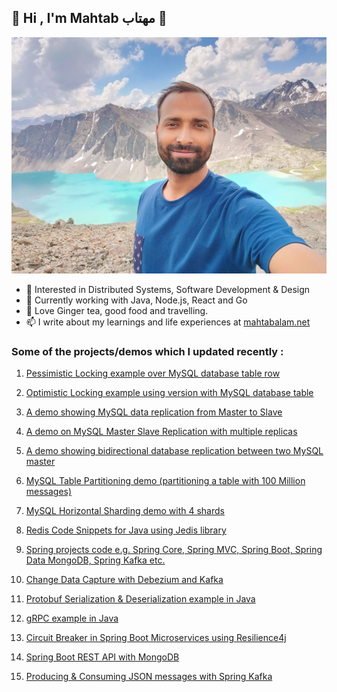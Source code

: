 ## 👋 Hi , I'm Mahtab مهتاب 👋

![](https://github.com/eMahtab/eMahtab/blob/main/mahtab.jpg)

- 👀 Interested in Distributed Systems, Software Development & Design
- 🌱 Currently working with Java, Node.js, React and Go
- 💞️ Love Ginger tea, good food and travelling.
- 📫 I write about my learnings and life experiences at <a href="https://www.mahtabalam.net" target="blank">mahtabalam.net</a>

### Some of the projects/demos which I updated recently :

1. [Pessimistic Locking example over MySQL database table row](https://github.com/eMahtab/pessimistic-locking)

2. [Optimistic Locking example using version with MySQL database table](https://github.com/eMahtab/optimistic-locking)

3. [A demo showing MySQL data replication from Master to Slave](https://github.com/eMahtab/mysql-master-slave-replication)

4. [A demo on MySQL Master Slave Replication with multiple replicas](https://github.com/eMahtab/mysql-master-slave-replication-with-multiple-replicas)

5. [A demo showing bidirectional database replication between two MySQL master](https://github.com/eMahtab/mysql-master-master-replication)

6. [MySQL Table Partitioning demo (partitioning a table with 100 Million messages)](https://github.com/eMahtab/mysql-table-partitioning)

7. [MySQL Horizontal Sharding demo with 4 shards](https://github.com/eMahtab/mysql-horizontal-sharding-demo)

8. [Redis Code Snippets for Java using Jedis library](https://github.com/eMahtab/redis-example-with-jedis)

9. [Spring projects code e.g. Spring Core, Spring MVC, Spring Boot, Spring Data MongoDB, Spring Kafka etc.](https://github.com/eMahtab/spring-projects)

10. [Change Data Capture with Debezium and Kafka](https://github.com/eMahtab/cdc-with-debezium-and-kafka)

11. [Protobuf Serialization & Deserialization example in Java](https://github.com/eMahtab/java-projects/tree/master/protobuf-example)

12. [gRPC example in Java](https://github.com/eMahtab/java-projects/tree/master/simple-grpc-example)

13. [Circuit Breaker in Spring Boot Microservices using Resilience4j](https://github.com/eMahtab/spring-projects/tree/main/spring-boot/circuit-breaker-example)

14. [Spring Boot REST API with MongoDB](https://github.com/eMahtab/spring-projects/tree/main/spring-boot/rest-api-mongodb)

15. [Producing & Consuming JSON messages with Spring Kafka](https://github.com/eMahtab/spring-projects/tree/main/spring-kafka/spring-kafka-json)
<!---
eMahtab/eMahtab is a ✨ special ✨ repository because its `README.md` (this file) appears on your GitHub profile.
You can click the Preview link to take a look at your changes.
--->
